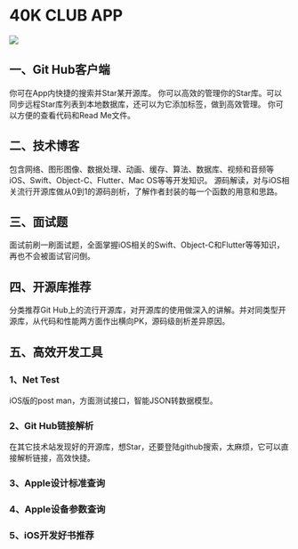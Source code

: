 # 40K CLUB APP

![](https://raw.githubusercontent.com/AaronYin0514/40KCLUB/master/Images/Adv.png)

## 一、Git Hub客户端

你可在App内快捷的搜索并Star某开源库。
你可以高效的管理你的Star库。可以同步远程Star库列表到本地数据库，还可以为它添加标签，做到高效管理。
你可以方便的查看代码和Read Me文件。

## 二、技术博客

包含网络、图形图像、数据处理、动画、缓存、算法、数据库、视频和音频等iOS、Swift、Object-C、Flutter、Mac OS等等开发知识。
源码解读，对与iOS相关流行开源库做从0到1的源码剖析，了解作者封装的每一个函数的用意和思路。

## 三、面试题

面试前刷一刷面试题，全面掌握iOS相关的Swift、Object-C和Flutter等等知识，再也不会被面试官问倒。

## 四、开源库推荐

分类推荐Git Hub上的流行开源库，对开源库的使用做深入的讲解。并对同类型开源库，从代码和性能两方面作出横向PK，源码级剖析差异原因。

## 五、高效开发工具

### 1、Net Test

iOS版的post man，方面测试接口，智能JSON转数据模型。

### 2、Git Hub链接解析

在其它技术站发现好的开源库，想Star，还要登陆github搜索，太麻烦，它可以直接解析链接，高效快捷。

### 3、Apple设计标准查询

### 4、Apple设备参数查询

### 5、iOS开发好书推荐



